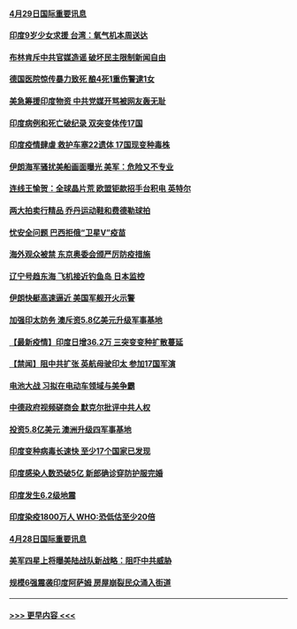 #### [4月29日国际重要讯息](../pages/prog202/a103106849.md?t=04291852) 
#### [印度9岁少女求援 台湾：氧气机本周送达](../pages/prog202/a103106838.md?t=04291852) 
#### [布林肯斥中共官媒造谣 破坏民主限制新闻自由](../pages/prog202/a103106807.md?t=04291852) 
#### [德国医院惊传暴力致死 酿4死1重伤警逮1女](../pages/prog202/a103106635.md?t=04291852) 
#### [美急筹援印度物资 中共党媒开骂被网友轰无耻](../pages/prog202/a103106557.md?t=04291852) 
#### [印度病例和死亡破纪录 双突变体传17国](../pages/prog202/a103106574.md?t=04291852) 
#### [印度疫情肆虐 救护车塞22遗体 17国现变种毒株](../pages/prog202/a103106495.md?t=04291852) 
#### [伊朗海军骚扰美船画面曝光 美军：危险又不专业](../pages/prog202/a103105866.md?t=04291852) 
#### [连线王愉贺：全球晶片荒 欧盟钜款招手台积电 英特尔](../pages/prog202/a103105727.md?t=04291852) 
#### [两大拍卖行精品 乔丹运动鞋和费德勒球拍](../pages/prog202/a103106507.md?t=04291852) 
#### [忧安全问题 巴西拒俄“卫星V”疫苗](../pages/prog202/a103106209.md?t=04291852) 
#### [海外观众被禁 东京奥委会颁严厉防疫措施](../pages/prog202/a103106464.md?t=04291852) 
#### [辽宁号趋东海 飞机接近钓鱼岛 日本监控](../pages/prog202/a103106452.md?t=04291852) 
#### [伊朗快艇高速逼近 美国军舰开火示警](../pages/prog202/a103106445.md?t=04291852) 
#### [加强印太防务 澳斥资5.8亿美元升级军事基地](../pages/prog202/a103106213.md?t=04291852) 
#### [【最新疫情】印度日增36.2万 三突变变种扩散蔓延](../pages/prog202/a103106369.md?t=04291852) 
#### [【禁闻】阻中共扩张 英航母驶印太 参加17国军演](../pages/prog202/a103106336.md?t=04291852) 
#### [电池大战 习拟在电动车领域与美争霸](../pages/prog202/a103106340.md?t=04291852) 
#### [中德政府视频磋商会 默克尔批评中共人权](../pages/prog202/a103106333.md?t=04291852) 
#### [投资5.8亿美元 澳洲升级四军事基地](../pages/prog202/a103106313.md?t=04291852) 
#### [印度变种病毒长速快 至少17个国家已发现](../pages/prog202/a103106217.md?t=04291852) 
#### [印度感染人数恐破5亿 新郎确诊穿防护服完婚](../pages/prog202/a103106142.md?t=04291852) 
#### [印度发生6.2级地震](../pages/prog202/a103106119.md?t=04291852) 
#### [印度染疫1800万人 WHO:恐低估至少20倍](../pages/prog202/a103106072.md?t=04291852) 
#### [4月28日国际重要讯息](../pages/prog202/a103106079.md?t=04291852) 
#### [美军四星上将曝美陆战队新战略：阻吓中共威胁](../pages/prog202/a103106041.md?t=04291852) 
#### [规模6强震袭印度阿萨姆 房屋崩裂民众涌入街道](../pages/prog202/a103106032.md?t=04291852) 

----
#### [ >>> 更早内容 <<< ](../indexes/prog202-earlier.md)
